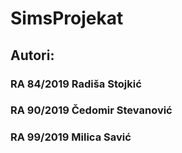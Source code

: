 # SimsProjekat

## Autori:
### RA 84/2019 Radiša Stojkić
### RA 90/2019 Čedomir Stevanović
### RA 99/2019 Milica Savić
